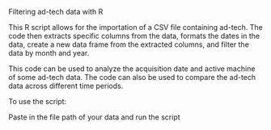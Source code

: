 Filtering ad-tech data with R

This R script allows for the importation of a CSV file containing ad-tech. The code then extracts specific columns from the data, formats the dates in the data, create a new data frame from the extracted columns, and filter the data by month and year.

This code can be used to analyze the acquisition date and active machine of some ad-tech data.
The code can also be used to compare the ad-tech data across different time periods.

To use the script: 

Paste in the file path of your data and run the script
